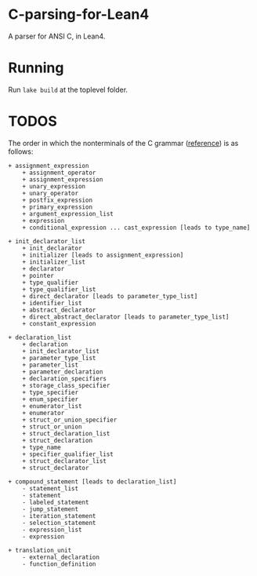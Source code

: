 # C-parsing-for-Lean4
A parser for ANSI C, in Lean4.

# Running

Run `lake build` at the toplevel folder.

# TODOS
The order in which the nonterminals of the C grammar ([reference](https://www.lysator.liu.se/c/ANSI-C-grammar-y.html#shift-expression)) is as follows:
```
+ assignment_expression
    + assignment_operator
    + assignment_expression
    + unary_expression
    + unary_operator
    + postfix_expression
    + primary_expression
    + argument_expression_list
    + expression
    + conditional_expression ... cast_expression [leads to type_name]

+ init_declarator_list
    + init_declarator
    + initializer [leads to assignment_expression]
    + initializer_list
    + declarator
    + pointer
    + type_qualifier
    + type_qualifier_list
    + direct_declarator [leads to parameter_type_list]
    + identifier_list
    + abstract_declarator
    + direct_abstract_declarator [leads to parameter_type_list]
    + constant_expression

+ declaration_list
    + declaration
    + init_declarator_list
    + parameter_type_list
    + parameter_list
    + parameter_declaration
    + declaration_specifiers
    + storage_class_specifier
    + type_specifier
    + enum_specifier
    + enumerator_list
    + enumerator
    + struct_or_union_specifier
    + struct_or_union
    + struct_declaration_list
    + struct_declaration
    + type_name
    + specifier_qualifier_list
    + struct_declarator_list
    + struct_declarator

+ compound_statement [leads to declaration_list]
    - statement_list
    - statement
    - labeled_statement
    - jump_statement
    - iteration_statement
    - selection_statement
    - expression_list
    - expression

+ translation_unit
    - external_declaration
    - function_definition
```
